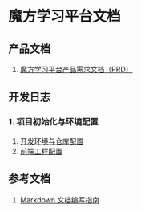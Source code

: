 # 魔方学习平台文档

## 产品文档

1. [魔方学习平台产品需求文档（PRD）](./cube-platform-product-requirements.md)

## 开发日志

### 1. 项目初始化与环境配置

1. [开发环境与仓库配置](./development-log/setup-development-environment-and-repo.md)
2. [前端工程配置](./development-log/frontend-engineering-setup.md)

## 参考文档

1. [Markdown 文档编写指南](./markdown-doc-guide.md)

